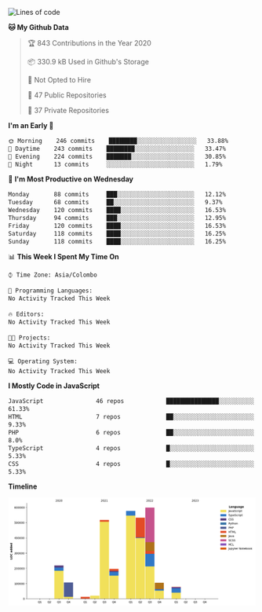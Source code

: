
<!--START_SECTION:waka-->
![Lines of code](https://img.shields.io/badge/From%20Hello%20World%20I%27ve%20Written-859452%20lines%20of%20code-blue)

**🐱 My Github Data** 

> 🏆 843 Contributions in the Year 2020
 > 
> 📦 330.9 kB Used in Github's Storage 
 > 
> 🚫 Not Opted to Hire
 > 
> 📜 47 Public Repositories
 > 
> 🔑 37 Private Repositories 

**I'm an Early 🐤** 

```text
🌞 Morning    246 commits    ████████░░░░░░░░░░░░░░░░░   33.88% 
🌆 Daytime    243 commits    ████████░░░░░░░░░░░░░░░░░   33.47% 
🌃 Evening    224 commits    ███████░░░░░░░░░░░░░░░░░░   30.85% 
🌙 Night      13 commits     ░░░░░░░░░░░░░░░░░░░░░░░░░   1.79%

```
📅 **I'm Most Productive on Wednesday** 

```text
Monday       88 commits     ███░░░░░░░░░░░░░░░░░░░░░░   12.12% 
Tuesday      68 commits     ██░░░░░░░░░░░░░░░░░░░░░░░   9.37% 
Wednesday    120 commits    ████░░░░░░░░░░░░░░░░░░░░░   16.53% 
Thursday     94 commits     ███░░░░░░░░░░░░░░░░░░░░░░   12.95% 
Friday       120 commits    ████░░░░░░░░░░░░░░░░░░░░░   16.53% 
Saturday     118 commits    ████░░░░░░░░░░░░░░░░░░░░░   16.25% 
Sunday       118 commits    ████░░░░░░░░░░░░░░░░░░░░░   16.25%

```


📊 **This Week I Spent My Time On** 

```text
⌚︎ Time Zone: Asia/Colombo

💬 Programming Languages: 
No Activity Tracked This Week

🔥 Editors: 
No Activity Tracked This Week

🐱‍💻 Projects: 
No Activity Tracked This Week

💻 Operating System: 
No Activity Tracked This Week

```

**I Mostly Code in JavaScript** 

```text
JavaScript               46 repos            ███████████████░░░░░░░░░░   61.33% 
HTML                     7 repos             ██░░░░░░░░░░░░░░░░░░░░░░░   9.33% 
PHP                      6 repos             ██░░░░░░░░░░░░░░░░░░░░░░░   8.0% 
TypeScript               4 repos             █░░░░░░░░░░░░░░░░░░░░░░░░   5.33% 
CSS                      4 repos             █░░░░░░░░░░░░░░░░░░░░░░░░   5.33%

```


**Timeline**

![Chart not found](https://github.com/ccweerasinghe1994/ccweerasinghe1994/blob/master/charts/bar_graph.png) 


<!--END_SECTION:waka-->

